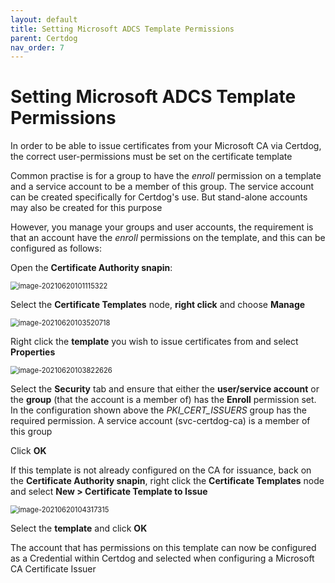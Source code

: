 ```yaml
---
layout: default
title: Setting Microsoft ADCS Template Permissions
parent: Certdog
nav_order: 7
---
```


# Setting Microsoft ADCS Template Permissions



In order to be able to issue certificates from your Microsoft CA via Certdog, the correct user-permissions must be set on the certificate template  

Common practise is for a group to have the *enroll* permission on a template and a service account to be a member of this group. The service account can be created specifically for Certdog's use. But stand-alone accounts may also be created for this purpose   

However, you manage your groups and user accounts, the requirement is that an account have the *enroll* permissions on the template, and this can be configured as follows:  

Open the **Certificate Authority snapin**:

<img src="C:\Users\darre\Documents\_mystuff\development\_Krestfield Products\docs\certdog\images\ca-snapin.png" alt="image-20210620101115322" style="zoom: 80%;" />

Select the **Certificate Templates** node, **right click** and choose **Manage**

<img src="C:\Users\darre\Documents\_mystuff\development\_Krestfield Products\docs\certdog\images\manage-templates.png" alt="image-20210620103520718" style="zoom: 80%;" />

Right click the **template** you wish to issue certificates from and select **Properties**

<img src="C:\Users\darre\Documents\_mystuff\development\_Krestfield Products\docs\certdog\images\ca-template1.png" alt="image-20210620103822626" style="zoom: 80%;" />

Select the **Security** tab and ensure that either the **user/service account** or the **group** (that the account is a member of) has the **Enroll** permission set. In the configuration shown above the *PKI_CERT_ISSUERS* group has the required permission. A service account (svc-certdog-ca) is a member of this group    

Click **OK**  

If this template is not already configured on the CA for issuance, back on the **Certificate Authority snapin**, right click the **Certificate Templates** node and select **New > Certificate Template to Issue**  

<img src="C:\Users\darre\Documents\_mystuff\development\_Krestfield Products\docs\certdog\images\template-to-issue.png" alt="image-20210620104317315" style="zoom:80%;" />

Select the **template** and click **OK**  

The account that has permissions on this template can now be configured as a Credential within Certdog and selected when configuring a Microsoft CA Certificate Issuer 
